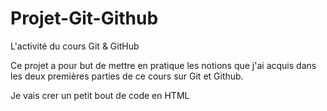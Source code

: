 # Projet-Git-Github
L'activité du cours Git &amp; GitHub

Ce projet a pour but de mettre en pratique les notions que j'ai acquis dans les deux premières parties de ce cours sur Git et Github.

Je vais crer un petit bout de code en HTML 
